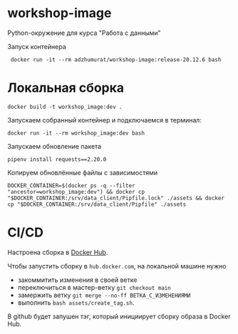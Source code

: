 # workshop-image

Python-окружение для курса "Работа с данными"

Запуск контейнера

```shell
 docker run -it --rm adzhumurat/workshop-image:release-20.12.6 bash
```

# Локальная сборка

```shell
docker build -t workshop_image:dev .
```

Запускаем собранный контейнер и подключаемся в терминал:

```shell
docker run -it --rm workshop_image:dev bash
```

Запускаем обновление пакета

```shell
pipenv install requests==2.20.0
```

Копируем обновлённые файлы с зависимостями
```shell
DOCKER_CONTAINER=$(docker ps -q --filter "ancestor=workshop_image:dev") && docker cp "$DOCKER_CONTAINER:/srv/data_client/Pipfile.lock" ./assets && docker cp "$DOCKER_CONTAINER:/srv/data_client/Pipfile" ./assets
```

# CI/CD

Настроена сборка в [Docker Hub](https://hub.docker.com/repository/docker/adzhumurat/workshop-image/builds).

Чтобы запустить сборку в `hub.docker.com`, на локальной машинe нужно

* закоммитить изменения в своей ветке
* переключиться в мастер-ветку `git checkout main`
* замержить ветку `git merge --no-ff ВЕТКА_С_ИЗМЕНЕНИЯМИ` 
* выполнить `bash assets/create_tag.sh`.

В github будет запушен тэг, который инициирует сборку образа в Docker Hub.